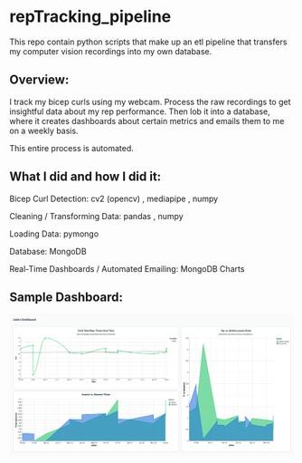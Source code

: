 # repTracking_pipeline

This repo contain python scripts that make up an etl pipeline that transfers my computer vision recordings into my own database.

## Overview:

I track my bicep curls using my webcam. Process the raw recordings to get insightful data about my rep performance. Then lob it into a database, where it creates dashboards about certain metrics and emails them to me on a weekly basis.

This entire process is automated.

## What I did and how I did it:

Bicep Curl Detection: cv2 (opencv) , mediapipe , numpy

Cleaning / Transforming Data: pandas , numpy

Loading Data: pymongo

Database: MongoDB

Real-Time Dashboards / Automated Emailing: MongoDB Charts

## Sample Dashboard:

![](https://github.com/JadePablo/repTracking_pipeline/blob/master/sample_dashboard.png)

